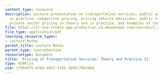 ```yaml
---
content_type: resource
description: Lecture presentation on transportation services, public sector pricing
  in practice, congestion pricing, pricing vehicle emissions, public transportation,
  private sector pricing in theory and in practice, and examples of congestion pricing.
file: https://ol-ocw-studio-app-production.s3.amazonaws.com/courses/1-201j-transportation-systems-analysis-demand-and-economics-fall-2008/1f95d3f5478db83751911b5617967db4_MIT1_201JF08_lec13.pdf
file_type: application/pdf
learning_resource_types:
- Lecture Notes
parent_title: Lecture Notes
parent_type: CourseSection
resourcetype: Document
title: 'Pricing of Transportation Services: Theory and Practice II'
type: OCWFile
uid: 1f95d3f5-478d-b837-5191-1b5617967db4
---
```

